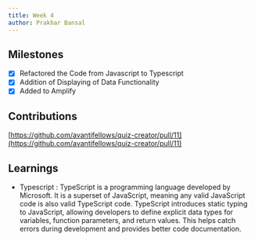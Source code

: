 ```yaml
---
title: Week 4
author: Prakhar Bansal
---
```


## Milestones

- [x] Refactored the Code from Javascript to Typescript
- [x] Addition of Displaying of Data Functionality
- [x] Added to Amplify

## Contributions

[https://github.com/avantifellows/quiz-creator/pull/11](https://github.com/avantifellows/quiz-creator/pull/11)

## Learnings

- Typescript : TypeScript is a programming language developed by Microsoft. It is a superset of JavaScript, meaning any valid JavaScript code is also valid TypeScript code. TypeScript introduces static typing to JavaScript, allowing developers to define explicit data types for variables, function parameters, and return values. This helps catch errors during development and provides better code documentation.
